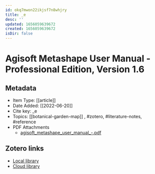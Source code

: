 ```yaml
---
id: okq7mwon22ikjsf7n8whjry
title: _e
desc: ''
updated: 1656059639672
created: 1656059639672
isDir: false
---
```

# Agisoft Metashape User Manual - Professional Edition, Version 1.6

## Metadata

* Item Type: [[article]]
* Date Added: [[2022-06-20]]
* Cite key: _e
* Topics: [[botanical-garden-map]]
, #zotero, #literature-notes, #reference
* PDF Attachments
	- [agisoft_metashape_user_manual_-.pdf](zotero://open-pdf/library/items/7SN6YDJU)


##  Zotero links
* [Local library](zotero://select/items/3_VEP6WZ39)
* [Cloud library](http://zotero.org/groups/4613367/items/VEP6WZ39)

